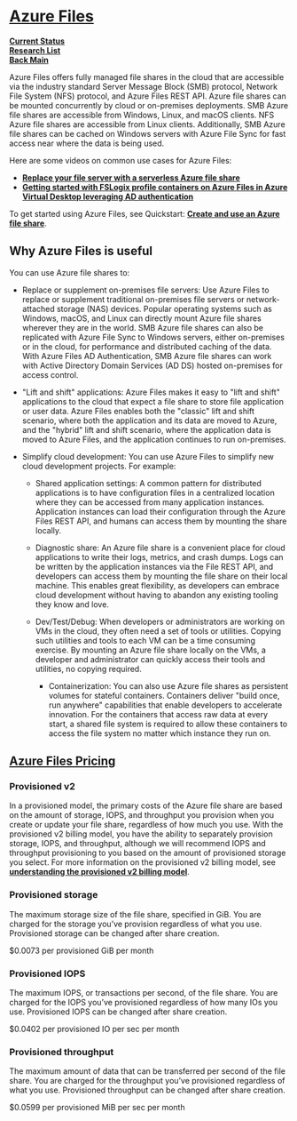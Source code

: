 # **[Azure Files](https://learn.microsoft.com/en-us/azure/storage/files/storage-files-introduction)**

**[Current Status](../../../../development/status/weekly/current_status.md)**\
**[Research List](../../../research_list.md)**\
**[Back Main](../../../../README.md)**

Azure Files offers fully managed file shares in the cloud that are accessible via the industry standard Server Message Block (SMB) protocol, Network File System (NFS) protocol, and Azure Files REST API. Azure file shares can be mounted concurrently by cloud or on-premises deployments. SMB Azure file shares are accessible from Windows, Linux, and macOS clients. NFS Azure file shares are accessible from Linux clients. Additionally, SMB Azure file shares can be cached on Windows servers with Azure File Sync for fast access near where the data is being used.

Here are some videos on common use cases for Azure Files:

- **[Replace your file server with a serverless Azure file share](https://youtu.be/H04e9AgbcSc)**
- **[Getting started with FSLogix profile containers on Azure Files in Azure Virtual Desktop leveraging AD authentication](https://www.youtube.com/embed/9S5A1IJqfOQ)**

To get started using Azure Files, see Quickstart: **[Create and use an Azure file share](https://learn.microsoft.com/en-us/azure/storage/files/storage-how-to-use-files-portal)**.

## Why Azure Files is useful

You can use Azure file shares to:

- Replace or supplement on-premises file servers:
Use Azure Files to replace or supplement traditional on-premises file servers or network-attached storage (NAS) devices. Popular operating systems such as Windows, macOS, and Linux can directly mount Azure file shares wherever they are in the world. SMB Azure file shares can also be replicated with Azure File Sync to Windows servers, either on-premises or in the cloud, for performance and distributed caching of the data. With Azure Files AD Authentication, SMB Azure file shares can work with Active Directory Domain Services (AD DS) hosted on-premises for access control.

- "Lift and shift" applications:
Azure Files makes it easy to "lift and shift" applications to the cloud that expect a file share to store file application or user data. Azure Files enables both the "classic" lift and shift scenario, where both the application and its data are moved to Azure, and the "hybrid" lift and shift scenario, where the application data is moved to Azure Files, and the application continues to run on-premises.

- Simplify cloud development:
You can use Azure Files to simplify new cloud development projects. For example:

  - Shared application settings:
    A common pattern for distributed applications is to have configuration files in a centralized location where they can be accessed from many application instances. Application instances can load their configuration through the Azure Files REST API, and humans can access them by mounting the share locally.

  - Diagnostic share:
    An Azure file share is a convenient place for cloud applications to write their logs, metrics, and crash dumps. Logs can be written by the application instances via the File REST API, and developers can access them by mounting the file share on their local machine. This enables great flexibility, as developers can embrace cloud development without having to abandon any existing tooling they know and love.

  - Dev/Test/Debug:
    When developers or administrators are working on VMs in the cloud, they often need a set of tools or utilities. Copying such utilities and tools to each VM can be a time consuming exercise. By mounting an Azure file share locally on the VMs, a developer and administrator can quickly access their tools and utilities, no copying required.

    - Containerization:
    You can also use Azure file shares as persistent volumes for stateful containers. Containers deliver "build once, run anywhere" capabilities that enable developers to accelerate innovation. For the containers that access raw data at every start, a shared file system is required to allow these containers to access the file system no matter which instance they run on.

## **[Azure Files Pricing](https://azure.microsoft.com/en-us/pricing/details/storage/files/)**

### Provisioned v2

In a provisioned model, the primary costs of the Azure file share are based on the amount of storage, IOPS, and throughput you provision when you create or update your file share, regardless of how much you use. With the provisioned v2 billing model, you have the ability to separately provision storage, IOPS, and throughput, although we will recommend IOPS and throughput provisioning to you based on the amount of provisioned storage you select. For more information on the provisioned v2 billing model, see **[understanding the provisioned v2 billing model](https://go.microsoft.com/fwlink/?linkid=2286278&clcid=0x409)**.

### Provisioned storage

The maximum storage size of the file share, specified in GiB. You are charged for the storage you’ve provision regardless of what you use. Provisioned storage can be changed after share creation.

$0.0073 per provisioned GiB per month

### Provisioned IOPS

The maximum IOPS, or transactions per second, of the file share. You are charged for the IOPS you’ve provisioned regardless of how many IOs you use. Provisioned IOPS can be changed after share creation.

$0.0402 per provisioned IO per sec per month

### Provisioned throughput

The maximum amount of data that can be transferred per second of the file share. You are charged for the throughput you’ve provisioned regardless of what you use. Provisioned throughput can be changed after share creation.

$0.0599 per provisioned MiB per sec per month
